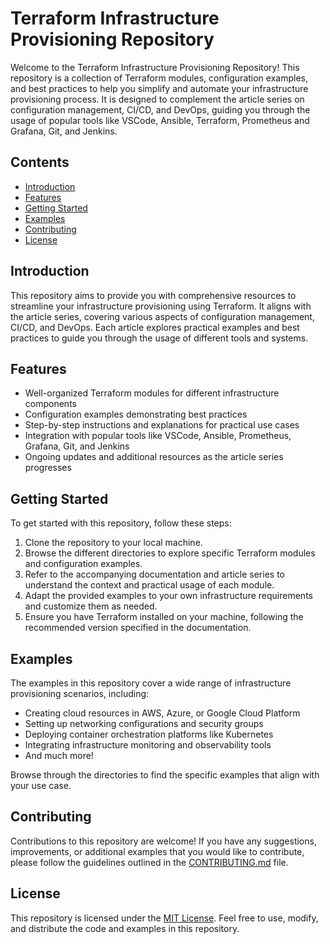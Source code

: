 # Terraform Infrastructure Provisioning Repository

Welcome to the Terraform Infrastructure Provisioning Repository! This repository is a collection of Terraform modules, configuration examples, and best practices to help you simplify and automate your infrastructure provisioning process. It is designed to complement the article series on configuration management, CI/CD, and DevOps, guiding you through the usage of popular tools like VSCode, Ansible, Terraform, Prometheus and Grafana, Git, and Jenkins.

## Contents

- [Introduction](#introduction)
- [Features](#features)
- [Getting Started](#getting-started)
- [Examples](#examples)
- [Contributing](#contributing)
- [License](#license)

## Introduction

This repository aims to provide you with comprehensive resources to streamline your infrastructure provisioning using Terraform. It aligns with the article series, covering various aspects of configuration management, CI/CD, and DevOps. Each article explores practical examples and best practices to guide you through the usage of different tools and systems.

## Features

- Well-organized Terraform modules for different infrastructure components
- Configuration examples demonstrating best practices
- Step-by-step instructions and explanations for practical use cases
- Integration with popular tools like VSCode, Ansible, Prometheus, Grafana, Git, and Jenkins
- Ongoing updates and additional resources as the article series progresses

## Getting Started

To get started with this repository, follow these steps:

1. Clone the repository to your local machine.
2. Browse the different directories to explore specific Terraform modules and configuration examples.
3. Refer to the accompanying documentation and article series to understand the context and practical usage of each module.
4. Adapt the provided examples to your own infrastructure requirements and customize them as needed.
5. Ensure you have Terraform installed on your machine, following the recommended version specified in the documentation.

## Examples

The examples in this repository cover a wide range of infrastructure provisioning scenarios, including:

- Creating cloud resources in AWS, Azure, or Google Cloud Platform
- Setting up networking configurations and security groups
- Deploying container orchestration platforms like Kubernetes
- Integrating infrastructure monitoring and observability tools
- And much more!

Browse through the directories to find the specific examples that align with your use case.

## Contributing

Contributions to this repository are welcome! If you have any suggestions, improvements, or additional examples that you would like to contribute, please follow the guidelines outlined in the [CONTRIBUTING.md](CONTRIBUTING.md) file.

## License

This repository is licensed under the [MIT License](LICENSE). Feel free to use, modify, and distribute the code and examples in this repository.
